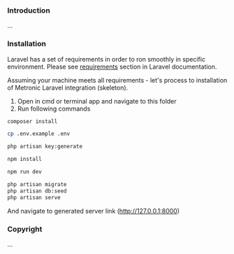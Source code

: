 

### Introduction

...

### Installation

Laravel has a set of requirements in order to ron smoothly in specific environment. Please see [requirements](https://laravel.com/docs/7.x#server-requirements) section in Laravel documentation.

Assuming your machine meets all requirements - let's process to installation of Metronic Laravel integration (skeleton).

1. Open in cmd or terminal app and navigate to this folder
2. Run following commands

```bash
composer install
```

```bash
cp .env.example .env
```

```bash
php artisan key:generate
```

```bash
npm install
```

```bash
npm run dev
```

```bash
php artisan migrate
php artisan db:seed
php artisan serve
```

And navigate to generated server link (http://127.0.0.1:8000)

### Copyright

...
